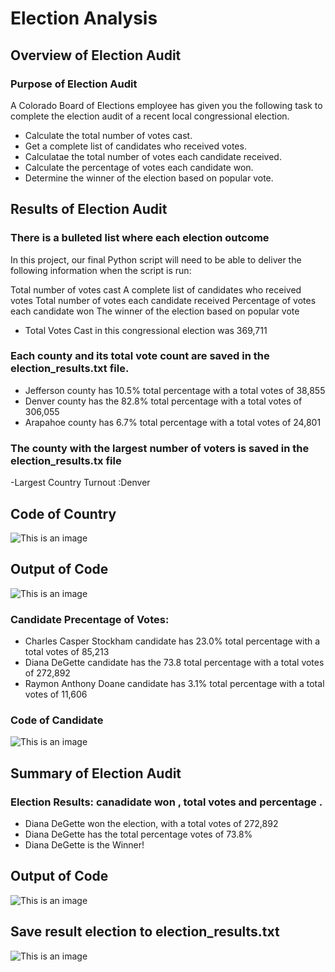 # Election Analysis
## Overview of Election Audit 
### Purpose of Election Audit 

A Colorado Board of Elections employee has given you the following task to complete the election audit of a recent local congressional election.

- Calculate the total number of votes cast.
- Get a complete list of candidates who received votes.
- Calculatae the total number of votes each candidate received.
- Calculate the percentage of votes each candidate won.
- Determine the winner of the election based on popular vote.


## Results of Election Audit 
### There is a bulleted list where each election outcome 
In this project, our final Python script will need to be able to deliver the following information when the script is run: 

Total number of votes cast
A complete list of candidates who received votes
Total number of votes each candidate received
Percentage of votes each candidate won
The winner of the election based on popular vote


- Total Votes Cast in this congressional election was 369,711
###  Each county and its total vote count are saved in the election_results.txt file.
- Jefferson county has 10.5% total percentage with a total votes of 38,855
- Denver county has the 82.8% total percentage with a total votes of 306,055
- Arapahoe county has 6.7% total percentage with a total votes of 24,801
###  The county with the largest number of voters is saved in the election_results.tx file
-Largest Country Turnout :Denver 
## Code of Country 
![This is an image](https://github.com/NadaAdem/Election_Analysis/blob/main/Resources/Code_country.png)
## Output of Code
![This is an image](https://github.com/NadaAdem/Election_Analysis/blob/main/Resources/Output-Election_Results.png)
### Candidate Precentage of Votes:
- Charles Casper Stockham candidate has 23.0% total percentage with a total votes of 85,213
- Diana DeGette candidate has the 73.8 total percentage with a total votes of 272,892
- Raymon Anthony Doane candidate has 3.1% total percentage with a total votes of 11,606
### Code of Candidate
![This is an image](https://github.com/NadaAdem/Election_Analysis/blob/main/Resources/Code_candidate.png )

## Summary of Election Audit 
###  Election Results: canadidate won , total votes and percentage .
- Diana DeGette won the election, with a total votes of 272,892
- Diana DeGette has the total percentage votes of 73.8%
- Diana DeGette is the Winner!

## Output of Code
![This is an image](https://github.com/NadaAdem/Election_Analysis/blob/main/Resources/Output-Election_Results.png)

## Save result election  to  election_results.txt
![This is an image](https://github.com/NadaAdem/Election_Analysis/blob/main/Resources/Save_Election_Results.png )

